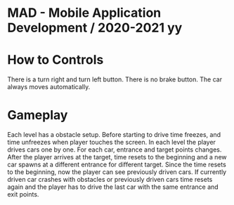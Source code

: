 # MAD - Mobile Application Development / 2020-2021 yy

# How to Controls
There is a turn right and turn left button.
There is no brake button. The car always moves automatically.
#  Gameplay
Each level has a obstacle setup.
Before starting to drive time freezes, and time unfreezes when player touches the screen.
In each level the player drives cars one by one.
For each car, entrance and target points changes.
After the player arrives at the target, time resets to the beginning and a new car spawns at a different entrance for different target. Since the time resets to the beginning, now the player can see previously driven cars.
If currently driven car crashes with obstacles or previously driven cars time resets again and the player has to drive the last car with the same entrance and exit points.
